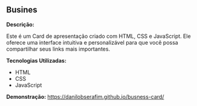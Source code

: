 ## Busines

**Descrição:**

Este é um Card de apresentação criado com HTML, CSS e JavaScript. Ele oferece uma interface intuitiva e personalizável para que você possa compartilhar seus links mais importantes.

**Tecnologias Utilizadas:**

* HTML
* CSS
* JavaScript

**Demonstração:**
https://danilobserafim.github.io/busness-card/